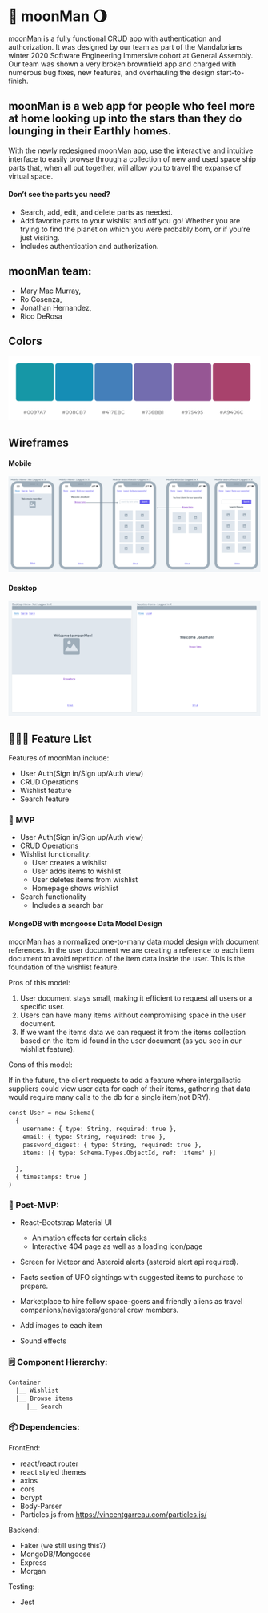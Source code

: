 # 👾 moonMan 🌖

[moonMan](http://moonman.surge.sh/ "moonMan, never forget to wonder") is a fully functional CRUD app with authentication and authorization. It was designed by our team as part of the Mandalorians winter 2020 Software Engineering Immersive cohort at General Assembly.  Our team was shown a very broken brownfield app and charged with numerous bug fixes, new features, and overhauling the design start-to-finish. 

## moonMan is a web app for people who feel more at home looking up into the stars than they do lounging in their Earthly homes.

With the newly redesigned moonMan app, use the interactive and intuitive interface to easily browse through a collection of new and used space ship parts that, when all put together, will allow you to travel the expanse of virtual space.

#### Don’t see the parts you need?

- Search, add, edit, and delete parts as needed.
- Add favorite parts to your wishlist and off you go! Whether you are trying to find the planet on which you were probably born, or if you're just visiting.
- Includes authentication and authorization.

## moonMan team:

- Mary Mac Murray,
- Ro Cosenza,
- Jonathan Hernandez,
- Rico DeRosa

## Colors

<img src="https://github.com/marymacmurray/done4today/blob/develop/color-palette.png">

## Wireframes

#### Mobile

<img src="mobile-mockup3.png">

#### Desktop

<img src="https://github.com/marymacmurray/done4today/blob/develop/desktop-mockup.png">

## 👩🏽‍🚀 Feature List

Features of moonMan include:

- User Auth(Sign in/Sign up/Auth view)
- CRUD Operations
- Wishlist feature
- Search feature

### 🚀 MVP

- User Auth(Sign in/Sign up/Auth view)
- CRUD Operations
- Wishlist functionality:
  - User creates a wishlist
  - User adds items to wishlist
  - User deletes items from wishlist
  - Homepage shows wishlist
- Search functionality
  - Includes a search bar

#### MongoDB with mongoose Data Model Design

moonMan has a normalized one-to-many data model design with document references.  In the user document we are creating a reference to each item document to avoid repetition of the item data inside the user.  This is the foundation of the wishlist feature.

Pros of this model:  
1. User document stays small, making it efficient to request all users or a specific user. 
2. Users can have many items without compromising space in the user document. 
3. If we want the items data we can request it from the items collection based on the item id found in the user document (as you see in our wishlist feature).

Cons of this model: 

If in the future, the client requests to add a feature where intergallactic suppliers could view user data for each of their items, gathering that data would require many calls to the db for a single item(not DRY).

```
const User = new Schema(
  {
    username: { type: String, required: true },
    email: { type: String, required: true },
    password_digest: { type: String, required: true },
    items: [{ type: Schema.Types.ObjectId, ref: 'items' }]

  },
  { timestamps: true }
)
```


### 🌟 Post-MVP:

- React-Bootstrap Material UI

  - Animation effects for certain clicks
  - Interactive 404 page as well as a loading icon/page

- Screen for Meteor and Asteroid alerts (asteroid alert api required).
- Facts section of UFO sightings with suggested items to purchase to prepare.
- Marketplace to hire fellow space-goers and friendly aliens as travel companions/navigators/general crew members.
- Add images to each item
- Sound effects

### 🗒️ Component Hierarchy:

```
Container
  |__ Wishlist
  |__ Browse items
     |__ Search
```

### 📦 Dependencies:

FrontEnd:

- react/react router
- react styled themes
- axios
- cors
- bcrypt
- Body-Parser
- Particles.js from https://vincentgarreau.com/particles.js/

Backend:

- Faker (we still using this?)
- MongoDB/Mongoose
- Express
- Morgan

Testing:

- Jest
